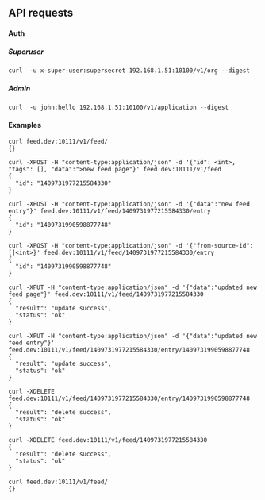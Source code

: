 API requests
------------

#### Auth
##### Superuser
`curl  -u x-super-user:supersecret 192.168.1.51:10100/v1/org --digest`
##### Admin
`curl  -u john:hello 192.168.1.51:10100/v1/application --digest`

#### Examples
```
curl feed.dev:10111/v1/feed/
{}

curl -XPOST -H "content-type:application/json" -d '{"id": <int>, "tags": [], "data":">new feed page"}' feed.dev:10111/v1/feed
{
  "id": "1409731977215584330"
}

curl -XPOST -H "content-type:application/json" -d '{"data":"new feed entry"}' feed.dev:10111/v1/feed/1409731977215584330/entry
{
  "id": "1409731990598877748"
}

curl -XPOST -H "content-type:application/json" -d '{"from-source-id": []<int>}' feed.dev:10111/v1/feed/1409731977215584330/entry
{
  "id": "1409731990598877748"
}

curl -XPUT -H "content-type:application/json" -d '{"data":"updated new feed page"}' feed.dev:10111/v1/feed/1409731977215584330
{
  "result": "update success",
  "status": "ok"
}

curl -XPUT -H "content-type:application/json" -d '{"data":"updated new feed entry"}' feed.dev:10111/v1/feed/1409731977215584330/entry/1409731990598877748
{
  "result": "update success",
  "status": "ok"
}

curl -XDELETE feed.dev:10111/v1/feed/1409731977215584330/entry/1409731990598877748
{
  "result": "delete success",
  "status": "ok"
}

curl -XDELETE feed.dev:10111/v1/feed/1409731977215584330
{
  "result": "delete success",
  "status": "ok"
}

curl feed.dev:10111/v1/feed/
{}
```
